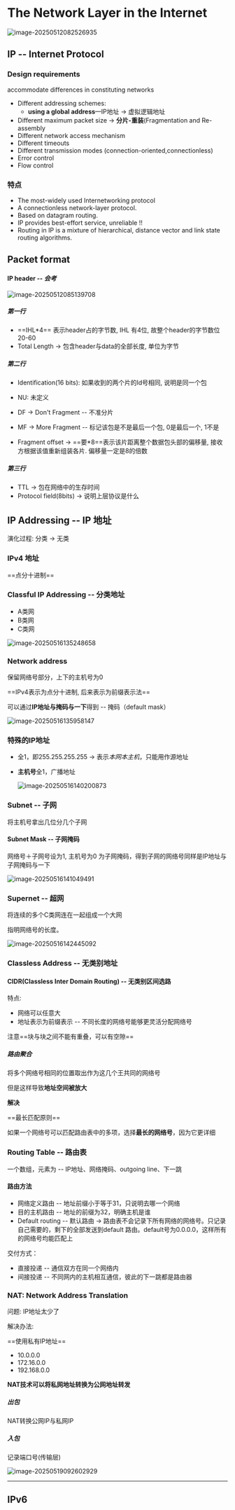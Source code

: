 # The Network Layer in the Internet

![image-20250512082526935](E:\mywork\mindgraghs\main_\大二下\计算机网络\第五章\tcpip模型.png)

## IP -- Internet Protocol

### Design requirements

 accommodate differences in constituting networks

- Different addressing schemes:
  - **using a global address**—IP地址 -> 虚拟逻辑地址
- Different maximum packet size -> **分片-重装**(Fragmentation and Re-assembly
- Different network access mechanism
- Different timeouts
- Different transmission modes (connection-oriented,connectionless)
- Error control
- Flow control

### 特点

- The most-widely used Internetworking protocol
- A connectionless network-layer protocol.
- Based on datagram routing. 
- IP provides best-effort service, unreliable !!
- Routing in IP is a mixture of hierarchical, distance vector and link state routing algorithms.

## Packet format

#### IP header -- *会考*

![image-20250512085139708](C:\Users\郭学琦\AppData\Roaming\Typora\typora-user-images\image-20250512085139708.png)

##### 第一行

- ==IHL*4== 表示header占的字节数,  IHL 有4位, 故整个header的字节数位20-60
- Total Length -> 包含header与data的全部长度, 单位为字节

##### 第二行

- Identification(16 bits): 如果收到的两个片的Id号相同, 说明是同一个包
- NU: 未定义
- DF -> Don't Fragment -- 不准分片

- MF -> More Fragment -- 标记该包是不是最后一个包, 0是最后一个, 1不是
- Fragment offset -> ==要*8==表示该片距离整个数据包头部的偏移量, 接收方根据该值重新组装各片. 偏移量一定是8的倍数

##### 第三行

- TTL -> 包在网络中的生存时间
- Protocol field(8bits) -> 说明上层协议是什么

## IP Addressing -- IP 地址

演化过程: 分类 -> 无类

### IPv4 地址

==点分十进制== 

### Classful IP Addressing -- 分类地址

- A类网
- B类网
- C类网

![image-20250516135248658](E:\mywork\mindgraghs\main_\大二下\image-20250516135248658.png)

### Network address

保留网络号部分，上下的主机号为0

==IPv4表示为点分十进制, 后来表示为前缀表示法==

可以通过**IP地址与掩码与一下**得到 -- 掩码（default mask）

![image-20250516135958147](E:\mywork\mindgraghs\main_\image-20250516135958147.png)

### 特殊的IP地址

- 全1，即255.255.255.255 -> 表示*本网本主机*，只能用作源地址

- **主机号**全1，广播地址

  ![image-20250516140200873](E:\mywork\mindgraghs\main_\image-20250516140200873.png)

### Subnet -- 子网

将主机号拿出几位分几个子网

#### Subnet Mask -- 子网掩码

网络号＋子网号设为1, 主机号为0 为子网掩码，得到子网的网络号同样是IP地址与子网掩码与一下

![image-20250516141049491](E:\mywork\mindgraghs\main_\image-20250516141049491.png)

### Supernet -- 超网

将连续的多个C类网连在一起组成一个大网

指明网络号的长度。

![image-20250516142445092](E:\mywork\mindgraghs\main_\image-20250516142445092.png)

### Classless Address -- 无类别地址

#### CIDR(Classless Inter Domain Routing) -- 无类别区间选路

特点:

- 网络可以任意大
- 地址表示为前缀表示 -- 不同长度的网络号能够更灵活分配网络号

注意==块与块之间不能有重叠，可以有空隙==

##### 路由聚合

将多个网络号相同的位置取出作为这几个王共同的网络号

但是这样导致**地址空间被放大**

**解决**

==最长匹配原则==

如果一个网络号可以匹配路由表中的多项，选择**最长的网络号**，因为它更详细

### Routing Table -- 路由表

一个数组，元素为 -- IP地址、网络掩码、outgoing line、下一跳

#### 路由方法

- 网络定义路由 -- 地址前缀小于等于31，只说明去哪一个网络
- 目的主机路由 -- 地址的前缀为32，明确主机是谁
- Default routing -- 默认路由 -> 路由表不会记录下所有网络的网络号。只记录自己需要的，剩下的全部发送到default 路由。default号为0.0.0.0，这样所有的网络号均能匹配上

交付方式：

- 直接投递 -- 通信双方在同一个网络内
- 间接投递 -- 不同网内的主机相互通信，彼此的下一跳都是路由器

### NAT: Network Address Translation

问题: IP地址太少了

解决办法:

==使用私有IP地址==

- 10.0.0.0
- 172.16.0.0
- 192.168.0.0

**NAT技术可以将私网地址转换为公网地址转发**

##### 出包

NAT转换公网IP与私网IP

##### 入包

记录端口号(传输层)

![image-20250519092602929](E:\mywork\mindgraghs\main_\image-20250519092602929.png)

---

## IPv6

